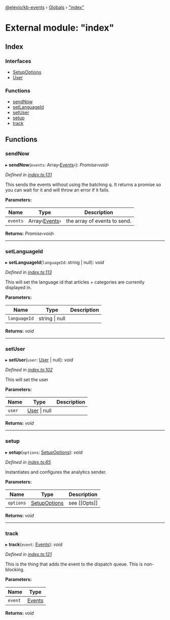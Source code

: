 [@elevio/kb-events](../README.md) › [Globals](../globals.md) › ["index"](_index_.md)

# External module: "index"

## Index

### Interfaces

* [SetupOptions](../interfaces/_index_.setupoptions.md)
* [User](../interfaces/_index_.user.md)

### Functions

* [sendNow](_index_.md#sendnow)
* [setLanguageId](_index_.md#setlanguageid)
* [setUser](_index_.md#setuser)
* [setup](_index_.md#setup)
* [track](_index_.md#track)

## Functions

###  sendNow

▸ **sendNow**(`events`: Array‹[Events](_events_.md#events)›): *Promise‹void›*

*Defined in [index.ts:131](https://github.com/elevio/kb-events/blob/11baa8d/src/index.ts#L131)*

This sends the events without using the batching q.
It returns a promise so you can wait for it and will throw an error if it fails.

**Parameters:**

Name | Type | Description |
------ | ------ | ------ |
`events` | Array‹[Events](_events_.md#events)› | the array of events to send.  |

**Returns:** *Promise‹void›*

___

###  setLanguageId

▸ **setLanguageId**(`languageId`: string | null): *void*

*Defined in [index.ts:113](https://github.com/elevio/kb-events/blob/11baa8d/src/index.ts#L113)*

This will set the language id that articles + categories are currently displayed in.

**Parameters:**

Name | Type | Description |
------ | ------ | ------ |
`languageId` | string &#124; null |   |

**Returns:** *void*

___

###  setUser

▸ **setUser**(`user`: [User](../interfaces/_index_.user.md) | null): *void*

*Defined in [index.ts:102](https://github.com/elevio/kb-events/blob/11baa8d/src/index.ts#L102)*

This will set the user

**Parameters:**

Name | Type | Description |
------ | ------ | ------ |
`user` | [User](../interfaces/_index_.user.md) &#124; null |   |

**Returns:** *void*

___

###  setup

▸ **setup**(`options`: [SetupOptions](../interfaces/_index_.setupoptions.md)): *void*

*Defined in [index.ts:65](https://github.com/elevio/kb-events/blob/11baa8d/src/index.ts#L65)*

Instantiates and configures the analytics sender.

**Parameters:**

Name | Type | Description |
------ | ------ | ------ |
`options` | [SetupOptions](../interfaces/_index_.setupoptions.md) | see [[Opts]]  |

**Returns:** *void*

___

###  track

▸ **track**(`event`: [Events](_events_.md#events)): *void*

*Defined in [index.ts:121](https://github.com/elevio/kb-events/blob/11baa8d/src/index.ts#L121)*

This is the thing that adds the event to the dispatch queue.
This is non-blocking.

**Parameters:**

Name | Type |
------ | ------ |
`event` | [Events](_events_.md#events) |

**Returns:** *void*
